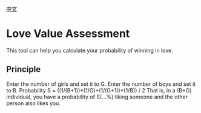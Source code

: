 [中文](https://github.com/OcFounder/LoveValueAssessment/blob/main/README-cn.md)
# Love Value Assessment
This tool can help you calculate your probability of winning in love.
## Principle
Enter the number of girls and set it to G.
Enter the number of boys and set it to B.
Probability S = ((1/(B+1))\*(1/G)+(1/(G+1))\*(1/B)) / 2
That is, in a (B+G) individual, you have a probability of S(...%) liking someone and the other person also likes you.
